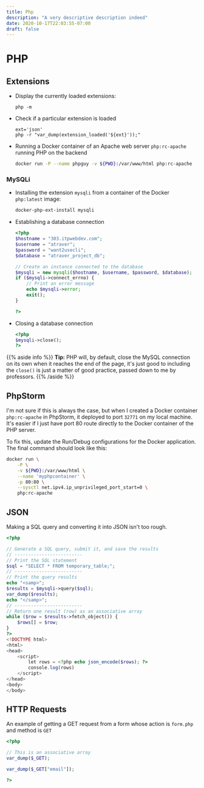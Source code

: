 ```yaml
---
title: Php
description: "A very descriptive description indeed"
date: 2020-10-17T22:03:55-07:00
draft: false
---
```


# PHP

## Extensions

* Display the currently loaded extensions:

    ```shell script
    php -m
    ```

* Check if a particular extension is loaded

    ```shell script
    ext='json'
    php -r "var_dump(extension_loaded('${ext}'));"
    ```

* Running a Docker container of an Apache web server `php:rc-apache`
running PHP on the backend

    ```sh
    docker run -P --name phpguy -v ${PWD}:/var/www/html php:rc-apache
    ```

### MySQLi

* Installing the extension `mysqli` from a container of the Docker `php:latest` image:

    ```sh
    docker-php-ext-install mysqli
    ```

* Establishing a database connection

    ```php
    <?php
    $hostname = "303.itpwebdev.com";
    $username = "atraver";
    $password = "want2usecli";
    $database = "atraver_project_db";

    // Create an instance connected to the database
    $mysqli = new mysqli($hostname, $username, $password, $database);
    if ($mysqli->connect_errno) {
        // Print an error message
        echo $mysqli->error;
        exit();
    }

    ?>
    ```

* Closing a database connection

    ```php
    <?php
    $mysqli->close();
    ?>
    ```

{{% aside info %}}
**Tip:** PHP will, by default, close the MySQL connection on its own when it
reaches the end of the page, it's just good to including the `close()` is just
a matter of good practice, passed down to me by professors.
{{% /aside %}}

## PhpStorm

I'm not sure if this is always the case, but when I created a Docker container
 `php:rc-apache` in PhpStorm, it deployed to port `32771` on my local machine.
 It's easier if I just have port 80 route directly to the Docker container
 of the PHP server.

To fix this, update the Run/Debug configurations for the Docker application.
The final command should look like this:

```sh
docker run \
    -P \
    -v ${PWD}:/var/www/html \
    --name 'myphpcontainer' \
    -p 80:80 \
    --sysctl net.ipv4.ip_unprivileged_port_start=0 \
    php:rc-apache
```


## JSON

Making a SQL query and converting it into JSON isn't too rough.

```php
<?php

// Generate a SQL query, submit it, and save the results
// -------------------------
// Print the SQL statement
$sql = "SELECT * FROM temporary_table;";
// -------------------------
// Print the query results
echo "<samp>";
$results = $mysqli->query($sql);
var_dump($results);
echo "</samp>";
// -------------------------
// Return one result (row) as an associative array
while ($row = $results->fetch_object()) {
    $rows[] = $row;
}
?>
<!DOCTYPE html>
<html>
<head>
    <script>
        let rows = <?php echo json_encode($rows); ?>
        console.log(rows)
    </script>
</head>
<body>
</body>
```

## HTTP Requests

An example of getting a GET request from a form
whose action is `form.php` and method is `GET`

```php
<?php

// This is an associative array
var_dump($_GET);

var_dump($_GET["email"]);

?>
```
